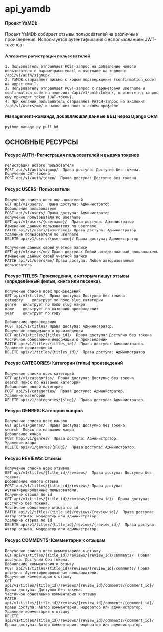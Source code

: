# api_yamdb
#### Проект YaMDb
Проект YaMDb собирает отзывы пользователей на различные произведения.
Используется аутентификация с использованием JWT-токенов
#### Алгоритм регистрации пользователей
```
1. Пользователь отправляет POST-запрос на добавление нового пользователя с параметрами email и username на эндпоинт /api/v1/auth/signup/.
2. YaMDB отправляет письмо с кодом подтверждения (confirmation_code) на адрес email.
3. Пользователь отправляет POST-запрос с параметрами username и confirmation_code на эндпоинт /api/v1/auth/token/, в ответе на запрос ему приходит token (JWT-токен).
4. При желании пользователь отправляет PATCH-запрос на эндпоинт /api/v1/users/me/ и заполняет поля в своём профайле
```
#### Мanagement-команда, добавляющая данные в БД через Django ORM
```
python manage.py pull_bd
```

## ОСНОВНЫЕ РЕСУРСЫ
#### Ресурс AUTH: Регистрация пользователей и выдача токенов
```
Регистрация нового пользователя
POST api/v1/auth/signup/  Права доступа: Доступно без токена.
Получение JWT-токена
POST api/v1/auth/token/  Права доступа: Доступно без токена.
```
#### Ресурс USERS: Пользователи
```
Получение списка всех пользователей
GET api/v1/users/  Права доступа: Администратор
Добавление пользователя
POST api/v1/users/ Права доступа: Администратор
Получение пользователя по username
GET api/v1/users/{username}/  Права доступа: Администратор
Изменение данных пользователя по username
PATCH api/v1/users/{username}/ Права доступа: Администратор
Удаление пользователя по username
DELETE api/v1/users/{username}/ Права доступа: Администратор

Получение данных своей учетной записи
GET api/v1/users/me/ Права доступа: Любой авторизованный пользователь
Изменение данных своей учетной записи
PATCH api/v1/users/me/ Права доступа: Любой авторизованный пользователь
```
#### Ресурс TITLES: Произведения, к которым пишут отзывы (определённый фильм, книга или песенка).
```
Получение списка всех произведений
GET api/v1/titles/  Права доступа: Доступно без токена
category	фильтрует по полю slug категории
genre	фильтрует по полю slug жанра
name	фильтрует по названию произведения
year	фильтрует по году

Добавление произведения
POST api/v1/titles/ Права доступа: Администратор.
Получение информации о произведении
GET api/v1/titles/{titles_id}/  Права доступа: Доступно без токена
Частичное обновление информации о произведении
PATCH api/v1/titles/{titles_id}/  Права доступа: Администратор.
Удаление произведения
DELETE api/v1/titles/{titles_id}/  Права доступа: Администратор.
```
#### Ресурс CATEGORIES: Категории (типы) произведений
```
Получение списка всех категорий
GET api/v1/categories/  Права доступа: Доступно без токена
search Поиск по названию категории
Добавление новой категории
POST api/v1/categories/  Права доступа: Администратор.
Удаление категории
DELETE api/v1/categories/{slug}/  Права доступа: Администратор.
```
#### Ресурс GENRES: Категории жанров
```
Получение списка всех жанров
GET api/v1/genres/  Права доступа: Доступно без токена
search	Поиск по названию жанра   
Добавление жанра
POST hapi/v1/genres/  Права доступа: Администратор.
Удаление жанра
DELETE api/v1/genres/{slug}/  Права доступа: Администратор.
```
#### Ресурс REVIEWS: Отзывы
```
Получение списка всех отзывов
GET api/v1/titles/{title_id}/reviews/  Права доступа: Доступно без токена.
Добавление нового отзыва
POST api/v1/titles/{title_id}/reviews/ Права доступа: Аутентифицированные пользователи.
Полуение отзыва по id
GET api/v1/titles/{title_id}/reviews/{review_id}/  Права доступа: Доступно без токена.
Частичное обновление отзыва по id
PATCH api/v1/titles/{title_id}/reviews/{review_id}/  Права доступа: Автор отзыва, модератор или администратор.
Удаление отзыва по id
DELETE api/v1/titles/{title_id}/reviews/{review_id}/  Права доступа: Автор отзыва, модератор или администратор.
```
#### Ресурс COMMENTS: Комментарии к отзывам
```
Получение списка всех комментариев к отзыву
GET api/v1/titles/{title_id}/reviews/{review_id}/comments/  Права доступа: Доступно без токена.
Добавление комментария к отзыву
POST api/v1/titles/{title_id}/reviews/{review_id}/comments/ Права доступа: Аутентифицированные пользователи.
Получение комментария к отзыву
GET api/v1/titles/{title_id}/reviews/{review_id}/comments/{comment_id}/  Права доступа: Доступно без токена.
Частичное обновление комментария к отзыву
PATCH api/v1/titles/{title_id}/reviews/{review_id}/comments/{comment_id}/  Права доступа: Автор комментария, модератор или администратор.
Удаление комментария к отзыву
DELETE api/v1/titles/{title_id}/reviews/{review_id}/comments/{comment_id}/  Права доступа: Автор комментария, модератор или администратор.
```
